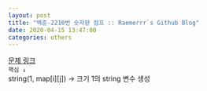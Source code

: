 ```yaml
---  
layout: post  
title: "백준-2210번 숫자판 점프 :: Raemerrr`s Github Blog"  
date: 2020-04-15 13:47:00  
categories: others  
---  
```

<a href="https://www.acmicpc.net/problem/2210" target="_blank">문제 링크</a>  
`핵심 ↓`  
string(1, map[i][j]) → 크기 1의 string 변수 생성    

<script src="https://gist.github.com/Raemerrr/574e8fd83bf1604ad96d7263aa4d828c.js"></script>